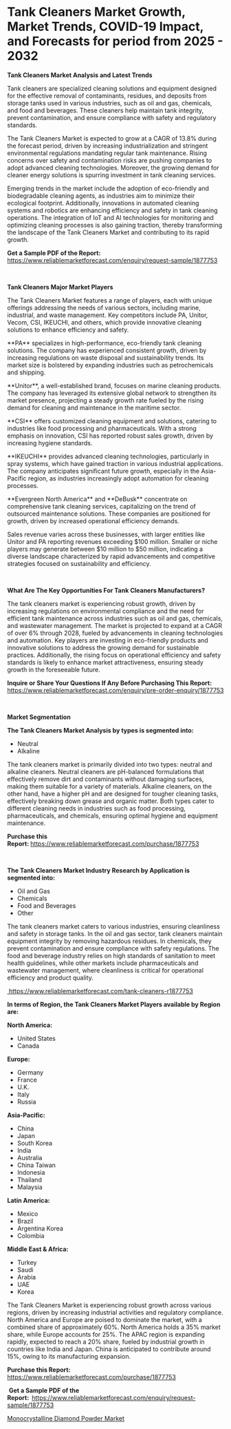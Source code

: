 <p><h1>Tank Cleaners Market Growth, Market Trends, COVID-19 Impact, and Forecasts for period from 2025 - 2032</h1></p><p><strong>Tank Cleaners Market Analysis and Latest Trends</strong></p>
<p><p>Tank cleaners are specialized cleaning solutions and equipment designed for the effective removal of contaminants, residues, and deposits from storage tanks used in various industries, such as oil and gas, chemicals, and food and beverages. These cleaners help maintain tank integrity, prevent contamination, and ensure compliance with safety and regulatory standards. </p><p>The Tank Cleaners Market is expected to grow at a CAGR of 13.8% during the forecast period, driven by increasing industrialization and stringent environmental regulations mandating regular tank maintenance. Rising concerns over safety and contamination risks are pushing companies to adopt advanced cleaning technologies. Moreover, the growing demand for cleaner energy solutions is spurring investment in tank cleaning services.</p><p>Emerging trends in the market include the adoption of eco-friendly and biodegradable cleaning agents, as industries aim to minimize their ecological footprint. Additionally, innovations in automated cleaning systems and robotics are enhancing efficiency and safety in tank cleaning operations. The integration of IoT and AI technologies for monitoring and optimizing cleaning processes is also gaining traction, thereby transforming the landscape of the Tank Cleaners Market and contributing to its rapid growth.</p></p>
<p><strong>Get a Sample PDF of the Report:&nbsp;</strong> <a href="https://www.reliablemarketforecast.com/enquiry/request-sample/1877753?utm_campaign=1903&utm_medium=2&utm_source=Github&utm_content=ia&utm_term=31012025&utm_id=tank-cleaners">https://www.reliablemarketforecast.com/enquiry/request-sample/1877753</a></p>
<p>&nbsp;</p>
<p><strong>Tank Cleaners Major Market Players</strong></p>
<p><p>The Tank Cleaners Market features a range of players, each with unique offerings addressing the needs of various sectors, including marine, industrial, and waste management. Key competitors include PA, Unitor, Vecom, CSI, IKEUCHI, and others, which provide innovative cleaning solutions to enhance efficiency and safety.</p><p>**PA** specializes in high-performance, eco-friendly tank cleaning solutions. The company has experienced consistent growth, driven by increasing regulations on waste disposal and sustainability trends. Its market size is bolstered by expanding industries such as petrochemicals and shipping.</p><p>**Unitor**, a well-established brand, focuses on marine cleaning products. The company has leveraged its extensive global network to strengthen its market presence, projecting a steady growth rate fueled by the rising demand for cleaning and maintenance in the maritime sector.</p><p>**CSI** offers customized cleaning equipment and solutions, catering to industries like food processing and pharmaceuticals. With a strong emphasis on innovation, CSI has reported robust sales growth, driven by increasing hygiene standards.</p><p>**IKEUCHI** provides advanced cleaning technologies, particularly in spray systems, which have gained traction in various industrial applications. The company anticipates significant future growth, especially in the Asia-Pacific region, as industries increasingly adopt automation for cleaning processes.</p><p>**Evergreen North America** and **DeBusk** concentrate on comprehensive tank cleaning services, capitalizing on the trend of outsourced maintenance solutions. These companies are positioned for growth, driven by increased operational efficiency demands.</p><p>Sales revenue varies across these businesses, with larger entities like Unitor and PA reporting revenues exceeding $100 million. Smaller or niche players may generate between $10 million to $50 million, indicating a diverse landscape characterized by rapid advancements and competitive strategies focused on sustainability and efficiency.</p></p>
<p>&nbsp;</p>
<p><strong>What Are The Key Opportunities For Tank Cleaners Manufacturers?</strong></p>
<p><p>The tank cleaners market is experiencing robust growth, driven by increasing regulations on environmental compliance and the need for efficient tank maintenance across industries such as oil and gas, chemicals, and wastewater management. The market is projected to expand at a CAGR of over 6% through 2028, fueled by advancements in cleaning technologies and automation. Key players are investing in eco-friendly products and innovative solutions to address the growing demand for sustainable practices. Additionally, the rising focus on operational efficiency and safety standards is likely to enhance market attractiveness, ensuring steady growth in the foreseeable future.</p></p>
<p><strong>Inquire or Share Your Questions If Any Before Purchasing This Report:</strong> <a href="https://www.reliablemarketforecast.com/enquiry/pre-order-enquiry/1877753?utm_campaign=1903&utm_medium=2&utm_source=Github&utm_content=ia&utm_term=31012025&utm_id=tank-cleaners">https://www.reliablemarketforecast.com/enquiry/pre-order-enquiry/1877753</a></p>
<p>&nbsp;</p>
<p><strong>Market Segmentation</strong></p>
<p><strong>The Tank Cleaners Market Analysis by types is segmented into:</strong></p>
<p><ul><li>Neutral</li><li>Alkaline</li></ul></p>
<p><p>The tank cleaners market is primarily divided into two types: neutral and alkaline cleaners. Neutral cleaners are pH-balanced formulations that effectively remove dirt and contaminants without damaging surfaces, making them suitable for a variety of materials. Alkaline cleaners, on the other hand, have a higher pH and are designed for tougher cleaning tasks, effectively breaking down grease and organic matter. Both types cater to different cleaning needs in industries such as food processing, pharmaceuticals, and chemicals, ensuring optimal hygiene and equipment maintenance.</p></p>
<p><strong>Purchase this Report:&nbsp;</strong><a href="https://www.reliablemarketforecast.com/purchase/1877753?utm_campaign=1903&utm_medium=2&utm_source=Github&utm_content=ia&utm_term=31012025&utm_id=tank-cleaners">https://www.reliablemarketforecast.com/purchase/1877753</a></p>
<p>&nbsp;</p>
<p><strong>The Tank Cleaners Market Industry Research by Application is segmented into:</strong></p>
<p><ul><li>Oil and Gas</li><li>Chemicals</li><li>Food and Beverages</li><li>Other</li></ul></p>
<p><p>The tank cleaners market caters to various industries, ensuring cleanliness and safety in storage tanks. In the oil and gas sector, tank cleaners maintain equipment integrity by removing hazardous residues. In chemicals, they prevent contamination and ensure compliance with safety regulations. The food and beverage industry relies on high standards of sanitation to meet health guidelines, while other markets include pharmaceuticals and wastewater management, where cleanliness is critical for operational efficiency and product quality.</p></p>
<p><a href="https://www.reliablemarketforecast.com/tank-cleaners-r1877753?utm_campaign=1903&utm_medium=2&utm_source=Github&utm_content=ia&utm_term=31012025&utm_id=tank-cleaners">&nbsp;https://www.reliablemarketforecast.com/tank-cleaners-r1877753</a></p>
<p><strong>In terms of Region, the Tank Cleaners Market Players available by Region are:</strong></p>
<p>
    <p> <strong> North America: </strong>
        <ul>
            <li>United States</li>
            <li>Canada</li>
        </ul>
        </p> 
    <p> <strong> Europe: </strong>
        <ul>
            <li>Germany</li>
            <li>France</li>
            <li>U.K.</li>
            <li>Italy</li>
            <li>Russia</li>
        </ul>
        </p> 
    <p> <strong> Asia-Pacific: </strong>
        <ul>
            <li>China</li>
            <li>Japan</li>
            <li>South Korea</li>
            <li>India</li>
            <li>Australia</li>
            <li>China Taiwan</li>
            <li>Indonesia</li>
            <li>Thailand</li>
            <li>Malaysia</li>
        </ul>
        </p> 
    <p> <strong> Latin America: </strong>
        <ul>
            <li>Mexico</li>
            <li>Brazil</li>
            <li>Argentina Korea</li>
            <li>Colombia</li>
        </ul>
        </p> 
    <p> <strong> Middle East & Africa: </strong>
        <ul>
            <li>Turkey</li>
            <li>Saudi</li>
            <li>Arabia</li>
            <li>UAE</li>
            <li>Korea</li>
        </ul>
    </p>
    </p>
<p><p>The Tank Cleaners Market is experiencing robust growth across various regions, driven by increasing industrial activities and regulatory compliance. North America and Europe are poised to dominate the market, with a combined share of approximately 60%. North America holds a 35% market share, while Europe accounts for 25%. The APAC region is expanding rapidly, expected to reach a 20% share, fueled by industrial growth in countries like India and Japan. China is anticipated to contribute around 15%, owing to its manufacturing expansion.</p></p>
<p><strong>Purchase this Report: </strong><a href="https://www.reliablemarketforecast.com/purchase/1877753?utm_campaign=1903&utm_medium=2&utm_source=Github&utm_content=ia&utm_term=31012025&utm_id=tank-cleaners">https://www.reliablemarketforecast.com/purchase/1877753</a></p>
<p>&nbsp;<strong>Get a Sample PDF of the Report:&nbsp;&nbsp;</strong><a href="https://www.reliablemarketforecast.com/enquiry/request-sample/1877753?utm_campaign=1903&utm_medium=2&utm_source=Github&utm_content=ia&utm_term=31012025&utm_id=tank-cleaners">https://www.reliablemarketforecast.com/enquiry/request-sample/1877753</a></p>
<p><strong></strong></p>
<p><p><a href="https://github.com/ashepherd82/Market-Research-Report-List-7/blob/main/monocrystalline-diamond-powder-market.md?utm_campaign=1903&utm_medium=2&utm_source=Github&utm_content=ia&utm_term=31012025&utm_id=tank-cleaners">Monocrystalline Diamond Powder Market</a></p></p>